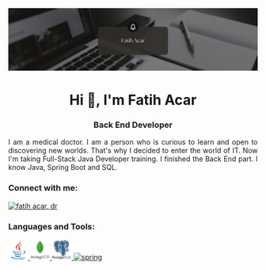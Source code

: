<img src="https://github.com/drfacar/drfacar/blob/main/Black%20Minimalist%20Motivation%20Quote%20LinkedIn%20Banner.png?raw=true">

<h1 align="center">Hi 👋, I'm Fatih Acar</h1>
<h3 align="center">Back End Developer</h3>

<p align="justify">I am a medical doctor. I am a person who is curious to learn and open to discovering new worlds. That's why I decided to enter the world of IT. Now I'm taking Full-Stack Java Developer training. I finished the Back End part. I know Java, Spring Boot and SQL. </p>

<h3 align="left">Connect with me:</h3>
<p align="left">
<a href="https://linkedin.com/in/fatih acar, dr" target="blank"><img align="center" src="https://raw.githubusercontent.com/rahuldkjain/github-profile-readme-generator/master/src/images/icons/Social/linked-in-alt.svg" alt="fatih acar, dr" height="30" width="40" /></a>
</p>

<h3 align="left">Languages and Tools:</h3>
<p align="left"> <a href="https://www.java.com" target="_blank" rel="noreferrer"> <img src="https://raw.githubusercontent.com/devicons/devicon/master/icons/java/java-original.svg" alt="java" width="40" height="40"/> </a> <a href="https://www.mongodb.com/" target="_blank" rel="noreferrer"> <img src="https://raw.githubusercontent.com/devicons/devicon/master/icons/mongodb/mongodb-original-wordmark.svg" alt="mongodb" width="40" height="40"/> </a> <a href="https://www.postgresql.org" target="_blank" rel="noreferrer"> <img src="https://raw.githubusercontent.com/devicons/devicon/master/icons/postgresql/postgresql-original-wordmark.svg" alt="postgresql" width="40" height="40"/> </a> <a href="https://spring.io/" target="_blank" rel="noreferrer"> <img src="https://www.vectorlogo.zone/logos/springio/springio-icon.svg" alt="spring" width="40" height="40"/> </a> </p>

